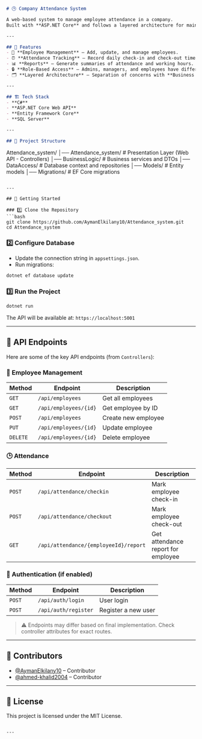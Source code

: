 ```markdown
# 🕒 Company Attendance System

A web-based system to manage employee attendance in a company.  
Built with **ASP.NET Core** and follows a layered architecture for maintainability and scalability.

---

## 📌 Features
- 👤 **Employee Management** – Add, update, and manage employees.  
- ⏰ **Attendance Tracking** – Record daily check-in and check-out times.  
- 📊 **Reports** – Generate summaries of attendance and working hours.  
- 🔒 **Role-Based Access** – Admins, managers, and employees have different permissions.  
- 🗂️ **Layered Architecture** – Separation of concerns with **Business Logic**, **Data Access**, and **Presentation** layers.  

---

## 🏗️ Tech Stack
- **C#**  
- **ASP.NET Core Web API**  
- **Entity Framework Core**  
- **SQL Server**  

---

## 📂 Project Structure
```

Attendance\_system/
│── Attendance\_system/        # Presentation Layer (Web API - Controllers)
│── BusinessLogic/            # Business services and DTOs
│── DataAccess/               # Database context and repositories
│── Models/                   # Entity models
│── Migrations/               # EF Core migrations

````

---

## 🚀 Getting Started

### 1️⃣ Clone the Repository
```bash
git clone https://github.com/AymanElkilany10/Attendance_system.git
cd Attendance_system
````

### 2️⃣ Configure Database

* Update the connection string in `appsettings.json`.
* Run migrations:

```bash
dotnet ef database update
```

### 3️⃣ Run the Project

```bash
dotnet run
```

The API will be available at: `https://localhost:5001`

---

## 🔗 API Endpoints

Here are some of the key API endpoints (from `Controllers`):

### 👤 Employee Management

| Method   | Endpoint              | Description         |
| -------- | --------------------- | ------------------- |
| `GET`    | `/api/employees`      | Get all employees   |
| `GET`    | `/api/employees/{id}` | Get employee by ID  |
| `POST`   | `/api/employees`      | Create new employee |
| `PUT`    | `/api/employees/{id}` | Update employee     |
| `DELETE` | `/api/employees/{id}` | Delete employee     |

### 🕒 Attendance

| Method | Endpoint                              | Description                        |
| ------ | ------------------------------------- | ---------------------------------- |
| `POST` | `/api/attendance/checkin`             | Mark employee check-in             |
| `POST` | `/api/attendance/checkout`            | Mark employee check-out            |
| `GET`  | `/api/attendance/{employeeId}/report` | Get attendance report for employee |

### 🔑 Authentication (if enabled)

| Method | Endpoint             | Description         |
| ------ | -------------------- | ------------------- |
| `POST` | `/api/auth/login`    | User login          |
| `POST` | `/api/auth/register` | Register a new user |

> ⚠️ Endpoints may differ based on final implementation. Check controller attributes for exact routes.

---

## 👥 Contributors

* [@AymanElkilany10](https://github.com/AymanElkilany10) – Contributor
* [@ahmed-khalid2004](https://github.com/ahmed-khalid2004) – Contributor

---

## 📜 License

This project is licensed under the MIT License.

```

---


